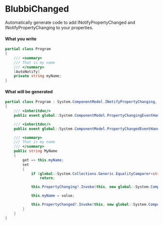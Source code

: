 # BlubbiChanged
Automatically generate code to add INotifyPropertyChanged and INotifyPropertyChanging to your properties.

#### What you write
``` cs
partial class Program
{
    /// <summary>
    /// That is my name
    /// </summary>
    [AutoNotify]
    private string myName;
}
```

#### What will be generated
``` cs
partial class Program : System.ComponentModel.INotifyPropertyChanging, System.ComponentModel.INotifyPropertyChanged
{
    /// <inheritdoc/>
    public event global::System.ComponentModel.PropertyChangingEventHandler PropertyChanging;

    /// <inheritdoc/>
    public event global::System.ComponentModel.PropertyChangedEventHandler PropertyChanged;

    /// <summary>
    /// That is my name
    /// </summary>
    public string MyName
    {
        get => this.myName;
        set
        {
            if (global::System.Collections.Generic.EqualityComparer<string>.Default.Equals(this.myName, value))
                return;

            this.PropertyChanging?.Invoke(this, new global::System.ComponentModel.PropertyChangingEventArgs("MyName"));

            this.myName = value;

            this.PropertyChanged?.Invoke(this, new global::System.ComponentModel.PropertyChangedEventArgs("MyName"));
	    }
    }
}
```
